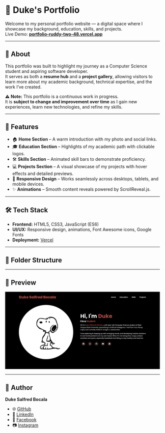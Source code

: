 # 🌟 Duke's Portfolio  

Welcome to my personal portfolio website — a digital space where I showcase my background, education, skills, and projects.  
Live Demo: **[portfolio-ruddy-two-48.vercel.app](https://portfolio-ruddy-two-48.vercel.app/)**  

---

## 📖 About
This portfolio was built to highlight my journey as a Computer Science student and aspiring software developer.  
It serves as both a **resume hub** and a **project gallery**, allowing visitors to learn more about my academic background, technical expertise, and the work I’ve created.  

⚠️ **Note:** This portfolio is a continuous work in progress.  
It is **subject to change and improvement over time** as I gain new experiences, learn new technologies, and refine my skills.  

---

## 🚀 Features
- 🏠 **Home Section** – A warm introduction with my photo and social links.  
- 🎓 **Education Section** – Highlights of my academic path with clickable logos.  
- 🛠 **Skills Section** – Animated skill bars to demonstrate proficiency.  
- 💻 **Projects Section** – A visual showcase of my projects with hover effects and detailed previews.  
- 📱 **Responsive Design** – Works seamlessly across desktops, tablets, and mobile devices.  
- ✨ **Animations** – Smooth content reveals powered by ScrollReveal.js.  

---

## 🛠️ Tech Stack
- **Frontend:** HTML5, CSS3, JavaScript (ES6)  
- **UI/UX:** Responsive design, animations, Font Awesome icons, Google Fonts  
- **Deployment:** [Vercel](portfolio-ruddy-two-48.vercel.app)  

---

## 📂 Folder Structure



---

## 📸 Preview
![Portfolio Screenshot](Images/preview.png)  

---

## 👤 Author
**Duke Salfred Bocala**  
- 🌐 [GitHub](https://github.com/conqueror-pizza)  
- 💼 [LinkedIn](https://www.linkedin.com/in/duke-salfred-b-53435b380/)  
- 📘 [Facebook](https://www.facebook.com/duke.salfred.bocala.2025)  
- 📷 [Instagram](https://www.instagram.com/duke_hyou_/)  

